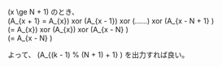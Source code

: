 \(x \ge N + 1\) のとき、  
\(A\_{x + 1} = A\_{x}\) xor \(A\_{x - 1}\) xor \(......\) xor \(A\_{x - N + 1} \)  
\(= A\_{x}\) xor \(A\_{x}\) xor \(A\_{x - N} \)  
\(= A\_{x - N} \)  

よって、 \(A\_{(k - 1) \% (N + 1) + 1} \) を出力すれば良い。
